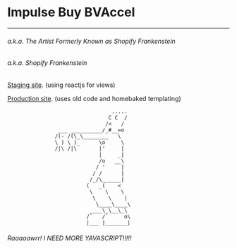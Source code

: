 # Impulse Buy BVAccel

---
###### a.k.a. The Artist Formerly Known as Shopify Frankenstein
###### a.k.a. Shopify Frankenstein

[Staging site](http://bva-tyler3.myshopify.com/). (using reactjs for views)

[Production site](http://sunstaches.com/). (uses old code and homebaked templating)

                                     .....
                                    C C  /
                                   /<   /
                    ___ __________/_#__=o
                   /(- /(\_\________   \
                   \ ) \ )_      \o     \
                   /|\ /|\       |'     |
                                 |     _|
                                 /o   __\
                                / '     |
                               / /      |
                              /_/\______|
                             (   _(    <
                              \    \    \
                               \    \    |
                                \____\____\
                              ____\_\__\_\
                             /`   /`     o\
                             |___ |_______|

###### Raaaaawrr! I NEED MORE YAVASCRIPT!!!!!
